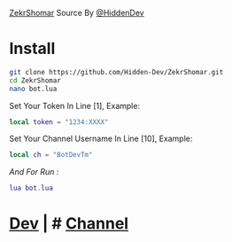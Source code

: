 [ZekrShomar](https://t.me/ZekrShomar_RoBoT) Source By [@HiddenDev](https://t.me/HiddenDev)

# Install
```bash
git clone https://github.com/Hidden-Dev/ZekrShomar.git
cd ZekrShomar
nano bot.lua 
```
Set Your Token In Line [1], Example:
```lua
local token = "1234:XXXX"
```
Set Your Channel Username In Line [10], Example:
```lua
local ch = "BotDevTm"
```
*And For Run* :
```lua 
lua bot.lua
```

# [Dev](https://t.me/HiddenDev) | # [Channel](https://t.me/BotDevTm)
